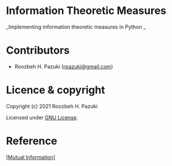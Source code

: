 # Information Theoretic Measures
_Implementing information theoretic measures in Python _

# Contributors

- Roozbeh H. Pazuki (<rpazuki@gmail.com>)


# Licence & copyright

Copyright (c) 2021 Roozbeh H. Pazuki

Licensed under [GNU License](LICENSE).

# Reference 


[[Mutual Information]](https://en.wikipedia.org/wiki/Mutual_information)


